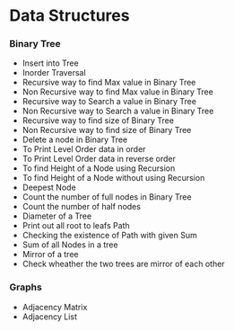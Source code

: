 
# Data Structures

### Binary Tree
 
 - Insert into Tree
 - Inorder Traversal
 - Recursive way to find Max value in Binary Tree
 - Non Recursive way to find Max value in Binary Tree
 - Recursive way to Search a value in Binary Tree
 - Non Recursive way to Search a value in Binary Tree
 - Recursive way to find size of Binary Tree
 - Non Recursive way to find size of Binary Tree
 - Delete a node in Binary Tree
 - To Print Level Order data in order
 - To Print Level Order data in reverse order
 - To find Height of a Node using Recursion
 - To find Height of a Node without using Recursion
 - Deepest Node
 - Count the number of full nodes in Binary Tree
 - Count the number of half nodes
 - Diameter of a Tree
 - Print out all root to leafs Path
 - Checking the existence of Path with given Sum
 - Sum of all Nodes in a tree
 - Mirror of a tree
 - Check wheather the two trees are mirror of each other
 
 ### Graphs
 
 - Adjacency Matrix
 - Adjacency List